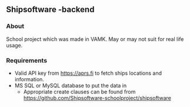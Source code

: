 ## Shipsoftware -backend

### About

School project which was made in VAMK. May or may not suit for real life usage.

### Requirements

* Valid API key from https://aprs.fi to fetch ships locations and information.
* MS SQL or MySQL database to put the data in
  * Appropriate create clauses can be found from https://github.com/Shipsoftware-schoolproject/shipsoftware